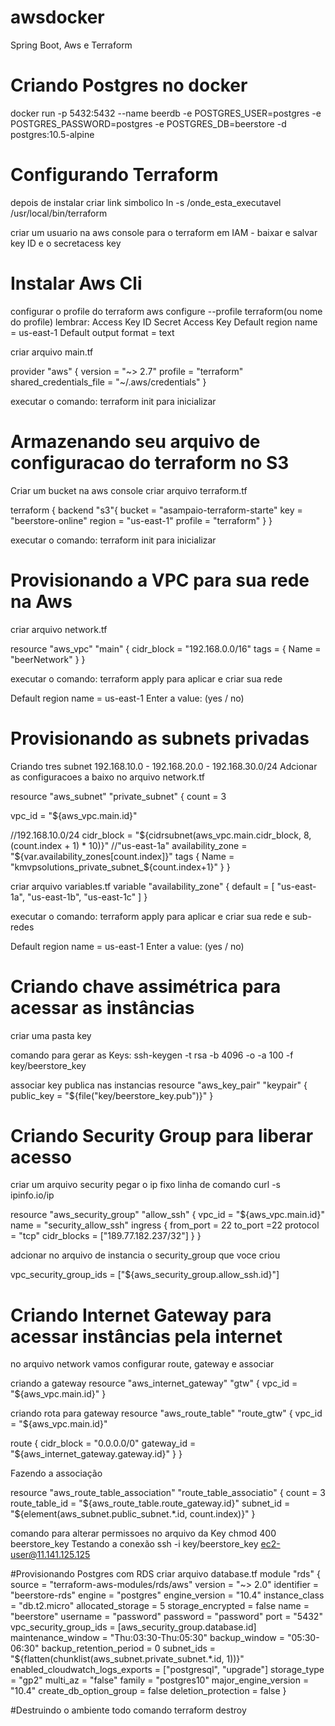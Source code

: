 # awsdocker
Spring Boot, Aws e Terraform

# Criando Postgres no docker

docker run -p 5432:5432 --name beerdb -e POSTGRES_USER=postgres -e POSTGRES_PASSWORD=postgres -e POSTGRES_DB=beerstore -d postgres:10.5-alpine 

# Configurando Terraform
depois de instalar criar link simbolico
ln -s /onde_esta_executavel /usr/local/bin/terraform

criar um usuario na aws console para o terraform em IAM - baixar e salvar key ID e o secretacess key


# Instalar Aws Cli
configurar o profile do terraform
aws configure --profile terraform(ou nome do profile)
lembrar: Access Key ID 
        Secret Access Key
Default region name = us-east-1
Default output format = text 

criar arquivo main.tf

provider "aws" {
  version = "~> 2.7"
  profile = "terraform"
  shared_credentials_file = "~/.aws/credentials"
}

executar o comando: terraform init para inicializar

# Armazenando seu arquivo de configuracao do terraform no S3
Criar um bucket na aws console
criar arquivo terraform.tf

terraform {
  backend "s3"{
    bucket = "asampaio-terraform-starte"
    key = "beerstore-online"
    region = "us-east-1"
    profile = "terraform"
  }
}

executar o comando: terraform init para inicializar

# Provisionando a VPC para sua rede na Aws
criar arquivo network.tf

resource "aws_vpc" "main" {
  cidr_block = "192.168.0.0/16"
  tags = {
    Name = "beerNetwork"
  }
}

executar o comando: terraform apply para aplicar e criar sua rede

Default region name = us-east-1
Enter a value: (yes / no)

# Provisionando as subnets privadas

Criando tres subnet 192.168.10.0 - 192.168.20.0 - 192.168.30.0/24
Adcionar as configuracoes a baixo no arquivo network.tf

resource "aws_subnet" "private_subnet" {
  count = 3

  vpc_id = "${aws_vpc.main.id}"

  //192.168.10.0/24
  cidr_block = "${cidrsubnet(aws_vpc.main.cidr_block, 8, (count.index + 1) * 10)}"
  //"us-east-1a"
  availability_zone = "${var.availability_zones[count.index]}"
  tags {
    Name = "kmvpsolutions_private_subnet_${count.index+1}"
  }
}

criar arquivo variables.tf
variable "availability_zone" {
  default = [
    "us-east-1a",
    "us-east-1b",
    "us-east-1c"
  ]
}

executar o comando: terraform apply para aplicar e criar sua rede e sub-redes

Default region name = us-east-1
Enter a value: (yes / no)

# Criando chave assimétrica para acessar as instâncias
criar uma pasta key

comando para gerar as Keys: ssh-keygen -t rsa -b 4096 -o -a 100 -f key/beerstore_key

associar key publica nas instancias 
resource "aws_key_pair" "keypair" {
  public_key = "${file("key/beerstore_key.pub")}"
}

# Criando Security Group para liberar acesso
criar um arquivo security
pegar o ip fixo linha de comando 
curl -s ipinfo.io/ip

resource "aws_security_group" "allow_ssh" {
  vpc_id = "${aws_vpc.main.id}"
  name = "security_allow_ssh"
  ingress {
    from_port = 22
    to_port =22
    protocol = "tcp"
    cidr_blocks = ["189.77.182.237/32"]
  }
}

adcionar no arquivo de instancia o security_group que voce criou 

vpc_security_group_ids = ["${aws_security_group.allow_ssh.id}"]

# Criando Internet Gateway para acessar instâncias pela internet
no arquivo network vamos configurar route, gateway e associar 

criando a gateway
resource "aws_internet_gateway" "gtw" {
  vpc_id = "${aws_vpc.main.id}"
}

criando rota para gateway
resource "aws_route_table" "route_gtw" {
   vpc_id = "${aws_vpc.main.id}"

  route {
    cidr_block = "0.0.0.0/0"
    gateway_id = "${aws_internet_gateway.gateway.id}"
  }
}


Fazendo a associação

resource "aws_route_table_association" "route_table_associatio" {
  count = 3
  route_table_id = "${aws_route_table.route_gateway.id}"
  subnet_id = "${element(aws_subnet.public_subnet.*.id, count.index)}"
}


comando para alterar permissoes no arquivo da Key
chmod 400 beerstore_key
Testando a conexão 
ssh -i key/beerstore_key ec2-user@11.141.125.125


#Provisionando Postgres com RDS
criar arquivo database.tf
module "rds" {
  source  = "terraform-aws-modules/rds/aws"
  version = "~> 2.0"
  identifier = "beerstore-rds"
  engine = "postgres"
  engine_version = "10.4"
  instance_class = "db.t2.micro"
  allocated_storage = 5
  storage_encrypted = false
  name = "beerstore"
  username = "password"
  password = "password"
  port = "5432"
  vpc_security_group_ids = [aws_security_group.database.id]
  maintenance_window = "Thu:03:30-Thu:05:30"
  backup_window = "05:30-06:30"
  backup_retention_period = 0
  subnet_ids = "${flatten(chunklist(aws_subnet.private_subnet.*.id, 1))}"
  enabled_cloudwatch_logs_exports = ["postgresql", "upgrade"]
  storage_type = "gp2"
  multi_az = "false"
  family = "postgres10"
  major_engine_version = "10.4"
  create_db_option_group = false
  deletion_protection = false 
}

#Destruindo o ambiente todo
comando terraform destroy




